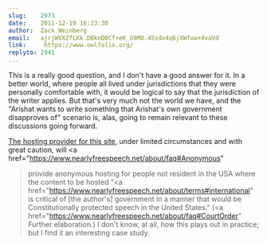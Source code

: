 ```yaml
---
slug:    2973
date:    2011-12-19 16:23:30
author:  Zack Weinberg
email:   ajrjWVXZfLKk.DBknD0Cf+eK_G9MO.45sdv4q6jXWfow+4vaVd
link:     https://www.owlfolio.org/
replyto: 2941
...
```


This is a really good question, and I don't have a good answer for it.
In a better world, where people all lived under jurisdictions that
they were personally comfortable with, it would be logical to say that
the jurisdiction of the writer applies.  But that's very much not the
world we have, and the "Arishat wants to write something that
Arishat's own government disapproves of" scenario is, alas, going to
remain relevant to these discussions going forward.

<a href="https://www.nearlyfreespeech.net/">The hosting
provider for this site</a>, under limited circumstances and with great
caution, will <a
href="https://www.nearlyfreespeech.net/about/faq#Anonymous"
>provide anonymous hosting for people not resident in
the USA</a> where the content to be hosted "<a
href="https://www.nearlyfreespeech.net/about/terms#international"
>is critical of [the author's] government in a manner
that would be Constitutionally protected speech in the United
States</a>."  (<a
href="https://www.nearlyfreespeech.net/about/faq#CourtOrder"
>Further elaboration</a>.)  I don't know, at all, how
this plays out in practice; but I find it an interesting case study.
